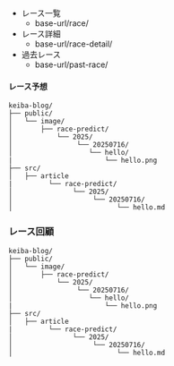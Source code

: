* レース一覧
  * base-url/race/
* レース詳細
  * base-url/race-detail/
* 過去レース
  * base-url/past-race/



#### レース予想

```text
keiba-blog/
├── public/
│   └── image/
│       ├── race-predict/
│           └── 2025/
│                └── 20250716/
│                   └── hello/
|                       └── hello.png
├── src/
│   ├── article
|         └── race-predict/
│               └── 2025/
│                    └── 20250716/
│                          └── hello.md
```

### レース回顧

```text
keiba-blog/
├── public/
│   └── image/
│       ├── race-predict/
│           └── 2025/
│                └── 20250716/
│                   └── hello/
|                       └── hello.png
├── src/
│   ├── article
|         └── race-predict/
│               └── 2025/
│                    └── 20250716/
│                          └── hello.md
```
